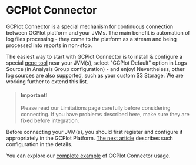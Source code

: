 # GCPlot Connector

GCPlot Connector is a special mechanism for continuous connection between GCPlot platform and your JVMs. The main benefit is automation of log files processing  - they come to the platform as a stream and being processed into reports in non-stop.

The easiest way to start with GCPlot Connector is to install & configure a special [gcpc tool](/log-files-processing/connector-installation-and-configuration.md) near your JVM\(s\), select "GCPlot Default" option in Logs Source \(in Analysis Group configuration\) - and enjoy! Nevertheless, other log sources are also supported, such as your custom S3 Storage. We are working further to extend this list.

> #### Important!
>
> Please read our Limitations page carefully before considering connecting. If you have problems described here, make sure they are fixed before integration.

Before connecting your JVM\(s\), you should first register and configure it appropriately in the GCPlot Platform. [The next article](/log-files-processing/configuring-analyze.md) describes such configuration in the details.

You can explore our [complete example](/log-files-processing/example.md) of GCPlot Connector usage.

